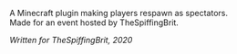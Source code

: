 A Minecraft plugin making players respawn as spectators.  
Made for an event hosted by TheSpiffingBrit.

*Written for TheSpiffingBrit, 2020*
